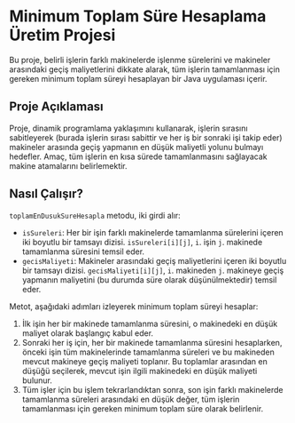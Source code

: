 # Minimum Toplam Süre Hesaplama Üretim Projesi

Bu proje, belirli işlerin farklı makinelerde işlenme sürelerini ve makineler arasındaki geçiş maliyetlerini dikkate alarak, tüm işlerin tamamlanması için gereken minimum toplam süreyi hesaplayan bir Java uygulaması içerir.

## Proje Açıklaması

Proje, dinamik programlama yaklaşımını kullanarak, işlerin sırasını sabitleyerek (burada işlerin sırası sabittir ve her iş bir sonraki işi takip eder) makineler arasında geçiş yapmanın en düşük maliyetli yolunu bulmayı hedefler. Amaç, tüm işlerin en kısa sürede tamamlanmasını sağlayacak makine atamalarını belirlemektir.

## Nasıl Çalışır?

`toplamEnDusukSureHesapla` metodu, iki girdi alır:

* `isSureleri`: Her bir işin farklı makinelerde tamamlanma sürelerini içeren iki boyutlu bir tamsayı dizisi. `isSureleri[i][j]`, `i`. işin `j`. makinede tamamlanma süresini temsil eder.
* `gecisMaliyeti`: Makineler arasındaki geçiş maliyetlerini içeren iki boyutlu bir tamsayı dizisi. `gecisMaliyeti[i][j]`, `i`. makineden `j`. makineye geçiş yapmanın maliyetini (bu durumda süre olarak düşünülmektedir) temsil eder.

Metot, aşağıdaki adımları izleyerek minimum toplam süreyi hesaplar:

1.  İlk işin her bir makinede tamamlanma süresini, o makinedeki en düşük maliyet olarak başlangıç kabul eder.
2.  Sonraki her iş için, her bir makinede tamamlanma süresini hesaplarken, önceki işin tüm makinelerinde tamamlanma süreleri ve bu makineden mevcut makineye geçiş maliyeti toplanır. Bu toplamlar arasından en düşüğü seçilerek, mevcut işin ilgili makinedeki en düşük maliyeti bulunur.
3.  Tüm işler için bu işlem tekrarlandıktan sonra, son işin farklı makinelerde tamamlanma süreleri arasındaki en düşük değer, tüm işlerin tamamlanması için gereken minimum toplam süre olarak belirlenir.


